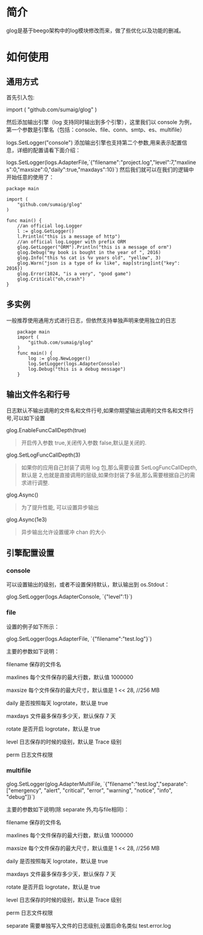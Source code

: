 # 简介
glog是基于beego架构中的log模块修改而来，做了些优化以及功能的删减。

# 如何使用

## 通用方式
首先引入包:

import (
    "github.com/sumaig/glog"
)

然后添加输出引擎（log 支持同时输出到多个引擎），这里我们以 console 为例，第一个参数是引擎名（包括：console、file、conn、smtp、es、multifile）

logs.SetLogger("console")
添加输出引擎也支持第二个参数,用来表示配置信息，详细的配置请看下面介绍：

logs.SetLogger(logs.AdapterFile,\`{"filename":"project.log","level":7,"maxlines":0,"maxsize":0,"daily":true,"maxdays":10}\`)
然后我们就可以在我们的逻辑中开始任意的使用了：

```
package main

import (
    "github.com/sumaig/glog"
)

func main() {
    //an official log.Logger
    l := glog.GetLogger()
    l.Println("this is a message of http")
    //an official log.Logger with prefix ORM
    glog.GetLogger("ORM").Println("this is a message of orm")
    glog.Debug("my book is bought in the year of ", 2016)
    glog.Info("this %s cat is %v years old", "yellow", 3)
    glog.Warn("json is a type of kv like", map[string]int{"key": 2016})
    glog.Error(1024, "is a very", "good game")
    glog.Critical("oh,crash")
}
```

## 多实例
一般推荐使用通用方式进行日志，但依然支持单独声明来使用独立的日志
```
    package main
    import (
        "github.com/sumaig/glog"
    )
    func main() {
        log := glog.NewLogger()
        log.SetLogger(logs.AdapterConsole)
        log.Debug("this is a debug message")
    }
```

## 输出文件名和行号
日志默认不输出调用的文件名和文件行号,如果你期望输出调用的文件名和文件行号,可以如下设置

glog.EnableFuncCallDepth(true)
> 开启传入参数 true,关闭传入参数 false,默认是关闭的.

glog.SetLogFuncCallDepth(3)
> 如果你的应用自己封装了调用 log 包,那么需要设置 SetLogFuncCallDepth,默认是 2,也就是直接调用的层级,如果你封装了多层,那么需要根据自己的需求进行调整.

glog.Async()
> 为了提升性能, 可以设置异步输出

glog.Async(1e3)
> 异步输出允许设置缓冲 chan 的大小

## 引擎配置设置
### console

可以设置输出的级别，或者不设置保持默认，默认输出到 os.Stdout：

glog.SetLogger(logs.AdapterConsole, \`{"level":1}\`)

### file

设置的例子如下所示：

glog.SetLogger(logs.AdapterFile, \`{"filename":"test.log"}\`)

主要的参数如下说明：

filename 保存的文件名

maxlines 每个文件保存的最大行数，默认值 1000000

maxsize 每个文件保存的最大尺寸，默认值是 1 << 28, //256 MB

daily 是否按照每天 logrotate，默认是 true

maxdays 文件最多保存多少天，默认保存 7 天

rotate 是否开启 logrotate，默认是 true

level 日志保存的时候的级别，默认是 Trace 级别

perm 日志文件权限

### multifile

glog.SetLogger(glog.AdapterMultiFile, \`{"filename":"test.log","separate":["emergency", "alert", "critical", "error", "warning", "notice", "info", "debug"]}\`)

主要的参数如下说明(除 separate 外,均与file相同)：

filename 保存的文件名

maxlines 每个文件保存的最大行数，默认值 1000000

maxsize 每个文件保存的最大尺寸，默认值是 1 << 28, //256 MB

daily 是否按照每天 logrotate，默认是 true

maxdays 文件最多保存多少天，默认保存 7 天

rotate 是否开启 logrotate，默认是 true

level 日志保存的时候的级别，默认是 Trace 级别

perm 日志文件权限

separate 需要单独写入文件的日志级别,设置后命名类似 test.error.log